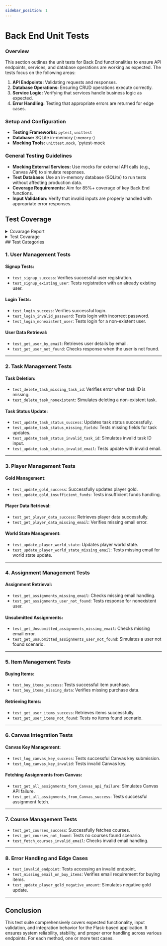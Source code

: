 ```yaml
---
sidebar_position: 1
---
```

# Back End Unit Tests  
### Overview
This section outlines the unit tests for Back End functionalities to ensure API endpoints, services, and database operations are working as expected. The tests focus on the following areas:

1. **API Endpoints:** Validating requests and responses.
2. **Database Operations:** Ensuring CRUD operations execute correctly.
3. **Service Logic:** Verifying that services handle business logic as expected.
4. **Error Handling:** Testing that appropriate errors are returned for edge cases.

### Setup and Configuration
* **Testing Frameworks:** `pytest`, `unittest`
* **Database:** SQLite in-memory (`:memory:`)
* **Mocking Tools:** `unittest.mock`, `pytest-mock

### General Testing Guidelines
* **Mocking External Services:** Use mocks for external API calls (e.g., Canvas API) to simulate responses.
* **Test Database:** Use an in-memory database (SQLite) to run tests without affecting production data.
* **Coverage Requirements:** Aim for 85%+ coverage of key Back End functions.
* **Input Validation:** Verify that invalid inputs are properly handled with appropriate error responses.

## Test Coverage

<details>
  <summary>Covarage Report</summary>

  [View Coverage Report PDF](Coverage-report.pdf)

</details>

<details>
  <summary>Test Covarage</summary>

  ![Alt Text](backend-test-coverage.png)

</details>
## Test Categories

### 1. **User Management Tests**
#### **Signup Tests:**
- `test_signup_success`: Verifies successful user registration.
- `test_signup_existing_user`: Tests registration with an already existing user.

#### **Login Tests:**
- `test_login_success`: Verifies successful login.
- `test_login_invalid_password`: Tests login with incorrect password.
- `test_login_nonexistent_user`: Tests login for a non-existent user.

#### **User Data Retrieval:**
- `test_get_user_by_email`: Retrieves user details by email.
- `test_get_user_not_found`: Checks response when the user is not found.

---

### 2. **Task Management Tests**
#### **Task Deletion:**
- `test_delete_task_missing_task_id`: Verifies error when task ID is missing.
- `test_delete_task_nonexistent`: Simulates deleting a non-existent task.

#### **Task Status Update:**
- `test_update_task_status_success`: Updates task status successfully.
- `test_update_task_status_missing_fields`: Tests missing fields for task updates.
- `test_update_task_status_invalid_task_id`: Simulates invalid task ID input.
- `test_update_task_status_invalid_email`: Tests update with invalid email.

---

### 3. **Player Management Tests**
#### **Gold Management:**
- `test_update_gold_success`: Successfully updates player gold.
- `test_update_gold_insufficient_funds`: Tests insufficient funds handling.

#### **Player Data Retrieval:**
- `test_get_player_data_success`: Retrieves player data successfully.
- `test_get_player_data_missing_email`: Verifies missing email error.

#### **World State Management:**
- `test_update_player_world_state`: Updates player world state.
- `test_update_player_world_state_missing_email`: Tests missing email for world state update.

---

### 4. **Assignment Management Tests**
#### **Assignment Retrieval:**
- `test_get_assignments_missing_email`: Checks missing email handling.
- `test_get_assignments_user_not_found`: Tests response for nonexistent user.

#### **Unsubmitted Assignments:**
- `test_get_Unsubmitted_assignments_missing_email`: Checks missing email error.
- `test_get_unsubmitted_assignments_user_not_found`: Simulates a user not found scenario.

---

### 5. **Item Management Tests**
#### **Buying Items:**
- `test_buy_items_success`: Tests successful item purchase.
- `test_buy_items_missing_data`: Verifies missing purchase data.

#### **Retrieving Items:**
- `test_get_user_items_success`: Retrieves items successfully.
- `test_get_user_items_not_found`: Tests no items found scenario.

---

### 6. **Canvas Integration Tests**
#### **Canvas Key Management:**
- `test_log_canvas_key_success`: Tests successful Canvas key submission.
- `test_log_canvas_key_invalid`: Tests invalid Canvas key.

#### **Fetching Assignments from Canvas:**
- `test_get_all_assignments_form_Canvas_api_failure`: Simulates Canvas API failure.
- `test_get_all_assignments_from_Canvas_success`: Tests successful assignment fetch.

---

### 7. **Course Management Tests**
- `test_get_courses_success`: Successfully fetches courses.
- `test_get_courses_not_found`: Tests no courses found scenario.
- `test_fetch_courses_invalid_email`: Checks invalid email handling.

---

### 8. **Error Handling and Edge Cases**
- `test_invalid_endpoint`: Tests accessing an invalid endpoint.
- `test_missing_email_on_buy_items`: Verifies email requirement for buying items.
- `test_update_player_gold_negative_amount`: Simulates negative gold update.

---

## Conclusion
This test suite comprehensively covers expected functionality, input validation, and integration behavior for the Flask-based application. It ensures system reliability, stability, and proper error handling across various endpoints.
For each method, one or more test cases.

